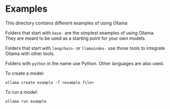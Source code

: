 # Examples

This directory contains different examples of using Ollama

Folders that start with `base-` are the simplest examples of using Ollama. They are meant to be used as a starting point for your own models.

Folders that start with `langchain-` or `llamaindex-` use those tools to integrate Ollama with other tools.

Folders with `python` in the name use Python. Other languages are also used.

To create a model:

```
ollama create example -f <example file>
```

To run a model:

```
ollama run example
```
